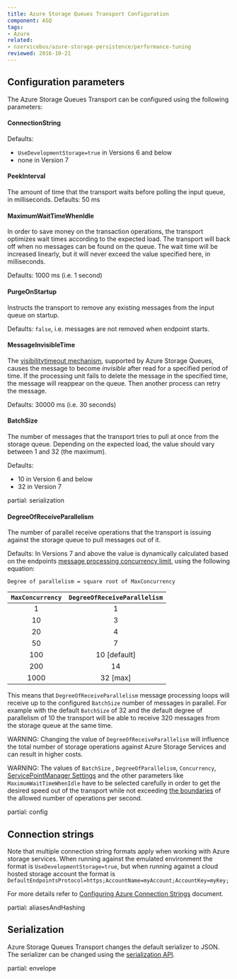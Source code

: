 ```yaml
---
title: Azure Storage Queues Transport Configuration
component: ASQ
tags:
- Azure
related:
- nservicebus/azure-storage-persistence/performance-tuning
reviewed: 2016-10-21
---
```



## Configuration parameters

The Azure Storage Queues Transport can be configured using the following parameters:


#### ConnectionString

Defaults:

 * `UseDevelopmentStorage=true` in Versions 6 and below
 * none in Version 7


#### PeekInterval

The amount of time that the transport waits before polling the input queue, in milliseconds.
Defaults: 50 ms


#### MaximumWaitTimeWhenIdle

In order to save money on the transaction operations, the transport optimizes wait times according to the expected load. The transport will back off when no messages can be found on the queue. The wait time will be increased linearly, but it will never exceed the value specified here, in milliseconds.

Defaults: 1000 ms (i.e. 1 second)


#### PurgeOnStartup

Instructs the transport to remove any existing messages from the input queue on startup.

Defaults: `false`, i.e. messages are not removed when endpoint starts.


#### MessageInvisibleTime

The [visibilitytimeout mechanism](https://docs.microsoft.com/en-us/rest/api/storageservices/fileservices/Get-Messages), supported by Azure Storage Queues, causes the message to become *invisible* after read for a specified period of time. If the processing unit fails to delete the message in the specified time, the message will reappear on the queue. Then another process can retry the message.

Defaults: 30000 ms (i.e. 30 seconds)


#### BatchSize

The number of messages that the transport tries to pull at once from the storage queue. Depending on the expected load, the value should vary between 1 and 32 (the maximum).

Defaults:

 * 10 in Version 6 and below
 * 32 in Version 7


partial: serialization


#### DegreeOfReceiveParallelism

The number of parallel receive operations that the transport is issuing against the storage queue to pull messages out of it.

Defaults: In Versions 7 and above the value is dynamically calculated based on the endpoints [message processing concurrency limit](/nservicebus/operations/tuning.md), using the following equation:

```no-highlight
Degree of parallelism = square root of MaxConcurrency
```

|`MaxConcurrency` | `DegreeOfReceiveParallelism` |
| :-: |:-:|
| 1 | 1 |
| 10 | 3 |
| 20 | 4 |
| 50 | 7 |
| 100 | 10 [default] |
| 200 | 14 |
| 1000 | 32 [max] |

This means that `DegreeOfReceiveParallelism` message processing loops will receive up to the configured `BatchSize` number of messages in parallel. For example with the default `BatchSize` of 32 and the default degree of parallelism of 10 the transport will be able to receive 320 messages from the storage queue at the same time.

WARNING: Changing the value of `DegreeOfReceiveParallelism` will influence the total number of storage operations against Azure Storage Services and can result in higher costs.

WARNING: The values of `BatchSize` , `DegreeOfParallelism`, `Concurrency`, [ServicePointManager Settings](/nservicebus/azure-storage-persistence/performance-tuning.md) and the other parameters like `MaximumWaitTimeWhenIdle` have to be selected carefully in order to get the desired speed out of the transport while not exceeding [the boundaries](https://docs.microsoft.com/en-us/azure/azure-subscription-service-limits) of the allowed number of operations per second.

partial: config


## Connection strings

Note that multiple connection string formats apply when working with Azure storage services. When running against the emulated environment the format is `UseDevelopmentStorage=true`, but when running against a cloud hosted storage account the format is `DefaultEndpointsProtocol=https;AccountName=myAccount;AccountKey=myKey;`

For more details refer to [Configuring Azure Connection Strings](https://docs.microsoft.com/en-us/azure/storage/storage-configure-connection-string) document.


partial: aliasesAndHashing


## Serialization

Azure Storage Queues Transport changes the default serializer to JSON. The serializer can be changed using the [serialization API](/nservicebus/serialization).


partial: envelope